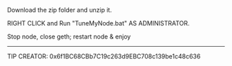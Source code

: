Download the zip folder and unzip it.

RIGHT CLICK and Run "TuneMyNode.bat" AS ADMINISTRATOR.

Stop node, close geth; restart node & enjoy

______________________________________________

TIP CREATOR: 0x6f1BC68CBb7C19c263d9EBC708c139be1c48c636
